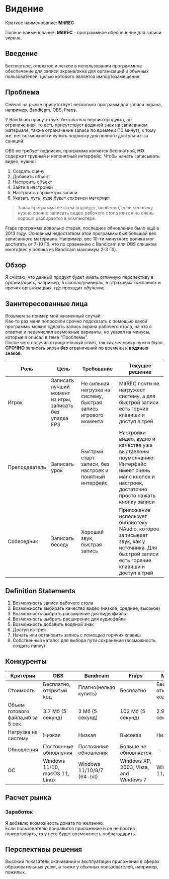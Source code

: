 # Видение
Краткое наименование: **MitREC**

Полное наименование: **MitREC** - программное обеспечение для записи экрана.

## Введение
Бесплатное, открытое и легкое в использовании программное обеспечение для записи экрана/окна для организаций и обычных пользователей, целью которого является импортозамещение.

## Проблема
Сейчас на рынке присутствует несколько программ для записи экрана, например, Bandicam, OBS, Fraps.

У Bandicam присутствует бесплатная версия продукта, но ограниченная, то есть присутствует водяной знак на записанном материале, также ограничение записи по времени (10 минут), к тому же, нет возможности купить подписку для полного доступа из-за санкций.

OBS не требует подписки, программа является бесплатной, **НО** содержит трудный и непонятный интерфейс. Чтобы начать записывать видео, нужно:
1. Создать сцену
2. Добавить объект
3. Настроить объект
4. Зайти в настройки
5. Настроить параметры записи
6. Указать путь, куда будет сохранен материал
>Такая программа не всем подойдет, особенно, если человеку нужно срочно записать видео рабочего стола или он не очень хорошо разбирается в компьютере.

Fraps программа довольно старая, последнее обновление было ещё в 2013 году. Основным недостатком этой программы был большой вес записанного материала. Например, вес 10-ти минутного ролика мог достигать от 7-10 Гб, что по сравнению с Bandicam или OBS слишком много(вес у ролика из Bandicam максимум 2-3 Гб).

## Обзор
Я считаю, что данный продукт будет иметь отличную перспективу в организациях, например, в школах/универах, в страховых компаниях и прочих организациях, где проходит обучение.

## Заинтересованные лица
Возьмем за пример мой жизненный случай.<br> Как-то раз меня попросили срочно подсказать с помощью какой программы можно сделать запись экрана рабочего стола, на что я ответил и перечислил возможные варианты, но указал на минусы, которые я описал в теме "Проблемы".<br> После чего получил отрицательный ответ, так как человеку нужно было **СРОЧНО** записать экран **без** ограничений по времени и <b>водяных знаков</b>.

| Роль               |Цель|Требование|Текущее решение|
| -------------------|--------------------|--------------------|-------------------|
| Игрок              |Записать лучший момент из игры, записать без упадка FPS| Не сильная нагрузка на систему, быстрая запись игрового момента| MitREC почти не нагружает систему, а для быстрой записи есть горчие клавиши и доступ в трей |
| Преподаватель      |Записать урок| Быстрый старт записи, без настроек и понятный интерфейс|Настройки видео, аудио и качества уже выставлены поумолчанию. Интерфейс имеет очень мало кнопок и настроек, достаточно просто нажать кнопку записи|
| Собеседник         |Записать беседу|Хороший звук, быстрая запись|Приложение использует библиотеку NAudio, которое записывает звук, как у источника. Для быстрой записи есть горячие клавиши и доступ в трей   |

## Definition Statements
1. Возможность записи рабочего стола
2. Возможность выбирать качество видео (низкое, среднее, высокое)
3. Возможность выбрать расширение для видеофайла
4. Возможность выбрать расширение для аудиофайла
5. Возможность добавить водяной знак
6. Доступ из трея
7. Начать или остановить запись с помощью горячих клавиш
8. Собственный каталог для выбора пути сохранения (возможность создать папку)

## Конкуренты
|Критерии|OBS|Bandicam|Fraps|MitREC|
|---------|---------|---------|---------|---------|
|Стоимость|Бесплатно, открытый код|Платно(нельзя купить)|Бесплатно|Бесплатно, открытый код|
|Объем готового файла,мб за 5 сек.|3.7 Мб (5 секунд)|3 Мб (5 секунд)|102 Мб (5 секунд)|2.90 Мб (5 секунд)|
|Нагрузка на систему|Низкая|Низкая|Высокая|Низкая|
|Обновления|Постоянные обновления|	Постоянные обновления|	Больше не обновляется|	-|
|ОС|Windows 11/10, macOS 11, Linux|	Windows 11/10/8/7 (64-bit)|	Windows XP, 2003, Vista, and Windows 7|	Windows 11/10|



## Расчет рынка
### Заработок
Я добавлю возможность доната по желанию.<br> Если пользователю понравится приложение и он не против пожертвовать, то у него будет возможность поблагодарить.

## Перспективы решения
Высокий показатель скачиваний и эксплуатации приложения в сферах образовательных услуг, а также у обычных пользователей, например, пожилых.
